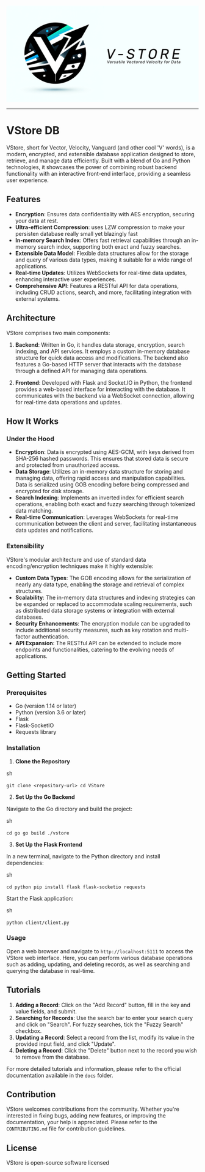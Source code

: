 <img src="./splash.png">


----
VStore DB
===========================

VStore, short for Vector, Velocity, Vanguard (and other cool 'V' words), is a modern, encrypted, and extensible database application designed to store, retrieve, and manage data efficiently. Built with a blend of Go and Python technologies, it showcases the power of combining robust backend functionality with an interactive front-end interface, providing a seamless user experience.

Features
--------

*   **Encryption**: Ensures data confidentiality with AES encryption, securing your data at rest.
*   **Ultra-efficient Compression**: uses LZW compression to make your persisten database really small yet blazingly fast
*   **In-memory Search Index**: Offers fast retrieval capabilities through an in-memory search index, supporting both exact and fuzzy searches.
*   **Extensible Data Model**: Flexible data structures allow for the storage and query of various data types, making it suitable for a wide range of applications.
*   **Real-time Updates**: Utilizes WebSockets for real-time data updates, enhancing interactive user experiences.
*   **Comprehensive API**: Features a RESTful API for data operations, including CRUD actions, search, and more, facilitating integration with external systems.

Architecture
------------

VStore comprises two main components:

1.  **Backend**: Written in Go, it handles data storage, encryption, search indexing, and API services. It employs a custom in-memory database structure for quick data access and modifications. The backend also features a Go-based HTTP server that interacts with the database through a defined API for managing data operations.
    
2.  **Frontend**: Developed with Flask and Socket.IO in Python, the frontend provides a web-based interface for interacting with the database. It communicates with the backend via a WebSocket connection, allowing for real-time data operations and updates.
    

How It Works
------------

### Under the Hood

*   **Encryption**: Data is encrypted using AES-GCM, with keys derived from SHA-256 hashed passwords. This ensures that stored data is secure and protected from unauthorized access.
*   **Data Storage**: Utilizes an in-memory data structure for storing and managing data, offering rapid access and manipulation capabilities. Data is serialized using GOB encoding before being compressed and encrypted for disk storage.
*   **Search Indexing**: Implements an inverted index for efficient search operations, enabling both exact and fuzzy searching through tokenized data matching.
*   **Real-time Communication**: Leverages WebSockets for real-time communication between the client and server, facilitating instantaneous data updates and notifications.

### Extensibility

VStore's modular architecture and use of standard data encoding/encryption techniques make it highly extensible:

*   **Custom Data Types**: The GOB encoding allows for the serialization of nearly any data type, enabling the storage and retrieval of complex structures.
*   **Scalability**: The in-memory data structures and indexing strategies can be expanded or replaced to accommodate scaling requirements, such as distributed data storage systems or integration with external databases.
*   **Security Enhancements**: The encryption module can be upgraded to include additional security measures, such as key rotation and multi-factor authentication.
*   **API Expansion**: The RESTful API can be extended to include more endpoints and functionalities, catering to the evolving needs of applications.

Getting Started
---------------

### Prerequisites

*   Go (version 1.14 or later)
*   Python (version 3.6 or later)
*   Flask
*   Flask-SocketIO
*   Requests library

### Installation

1.  **Clone the Repository**

sh

`git clone <repository-url> cd VStore`

2.  **Set Up the Go Backend**

Navigate to the Go directory and build the project:

sh

`cd go go build ./vstore`

3.  **Set Up the Flask Frontend**

In a new terminal, navigate to the Python directory and install dependencies:

sh

`cd python pip install flask flask-socketio requests`

Start the Flask application:

sh

`python client/client.py`

### Usage

Open a web browser and navigate to `http://localhost:5111` to access the VStore web interface. Here, you can perform various database operations such as adding, updating, and deleting records, as well as searching and querying the database in real-time.

Tutorials
---------

1.  **Adding a Record**: Click on the "Add Record" button, fill in the key and value fields, and submit.
2.  **Searching for Records**: Use the search bar to enter your search query and click on "Search". For fuzzy searches, tick the "Fuzzy Search" checkbox.
3.  **Updating a Record**: Select a record from the list, modify its value in the provided input field, and click "Update".
4.  **Deleting a Record**: Click the "Delete" button next to the record you wish to remove from the database.

For more detailed tutorials and information, please refer to the official documentation available in the `docs` folder.

Contribution
------------

VStore welcomes contributions from the community. Whether you're interested in fixing bugs, adding new features, or improving the documentation, your help is appreciated. Please refer to the `CONTRIBUTING.md` file for contribution guidelines.

License
-------

VStore is open-source software licensed
